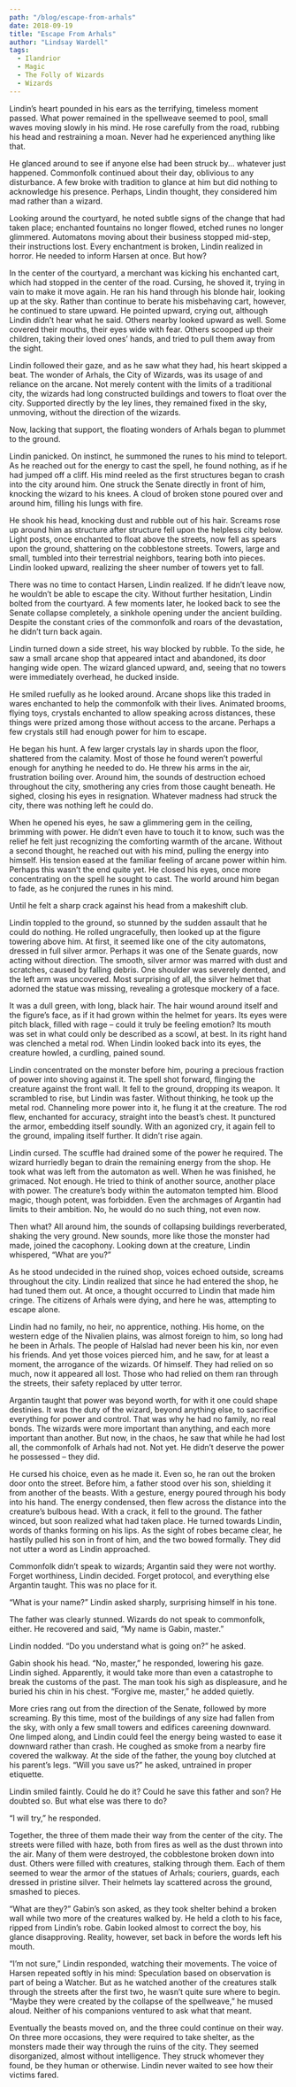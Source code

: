 ```yaml
---
path: "/blog/escape-from-arhals"
date: 2018-09-19
title: "Escape From Arhals"
author: "Lindsay Wardell"
tags:
  - Ilandrior
  - Magic
  - The Folly of Wizards
  - Wizards
---
```

Lindin’s heart pounded in his ears as the terrifying, timeless moment passed. What power remained in the spellweave seemed to pool, small waves moving slowly in his mind. He rose carefully from the road, rubbing his head and restraining a moan. Never had he experienced anything like that.

He glanced around to see if anyone else had been struck by… whatever just happened. Commonfolk continued about their day, oblivious to any disturbance. A few broke with tradition to glance at him but did nothing to acknowledge his presence. Perhaps, Lindin thought, they considered him mad rather than a wizard.

Looking around the courtyard, he noted subtle signs of the change that had taken place; enchanted fountains no longer flowed, etched runes no longer glimmered. Automatons moving about their business stopped mid-step, their instructions lost. Every enchantment is broken, Lindin realized in horror. He needed to inform Harsen at once. But how?

In the center of the courtyard, a merchant was kicking his enchanted cart, which had stopped in the center of the road. Cursing, he shoved it, trying in vain to make it move again. He ran his hand through his blonde hair, looking up at the sky. Rather than continue to berate his misbehaving cart, however, he continued to stare upward. He pointed upward, crying out, although Lindin didn’t hear what he said. Others nearby looked upward as well. Some covered their mouths, their eyes wide with fear. Others scooped up their children, taking their loved ones’ hands, and tried to pull them away from the sight.

Lindin followed their gaze, and as he saw what they had, his heart skipped a beat. The wonder of Arhals, the City of Wizards, was its usage of and reliance on the arcane. Not merely content with the limits of a traditional city, the wizards had long constructed buildings and towers to float over the city. Supported directly by the ley lines, they remained fixed in the sky, unmoving, without the direction of the wizards.

Now, lacking that support, the floating wonders of Arhals began to plummet to the ground.

Lindin panicked. On instinct, he summoned the runes to his mind to teleport. As he reached out for the energy to cast the spell, he found nothing, as if he had jumped off a cliff. His mind reeled as the first structures began to crash into the city around him. One struck the Senate directly in front of him, knocking the wizard to his knees. A cloud of broken stone poured over and around him, filling his lungs with fire.

He shook his head, knocking dust and rubble out of his hair. Screams rose up around him as structure after structure fell upon the helpless city below. Light posts, once enchanted to float above the streets, now fell as spears upon the ground, shattering on the cobblestone streets. Towers, large and small, tumbled into their terrestrial neighbors, tearing both into pieces. Lindin looked upward, realizing the sheer number of towers yet to fall.

There was no time to contact Harsen, Lindin realized. If he didn’t leave now, he wouldn’t be able to escape the city. Without further hesitation, Lindin bolted from the courtyard. A few moments later, he looked back to see the Senate collapse completely, a sinkhole opening under the ancient building. Despite the constant cries of the commonfolk and roars of the devastation, he didn’t turn back again.

Lindin turned down a side street, his way blocked by rubble. To the side, he saw a small arcane shop that appeared intact and abandoned, its door hanging wide open. The wizard glanced upward, and, seeing that no towers were immediately overhead, he ducked inside.

He smiled ruefully as he looked around. Arcane shops like this traded in wares enchanted to help the commonfolk with their lives. Animated brooms, flying toys, crystals enchanted to allow speaking across distances, these things were prized among those without access to the arcane. Perhaps a few crystals still had enough power for him to escape.

He began his hunt. A few larger crystals lay in shards upon the floor, shattered from the calamity. Most of those he found  weren’t powerful enough for anything he needed to do. He threw his arms in the air, frustration boiling over. Around him, the sounds of destruction echoed throughout the city, smothering any cries from those caught beneath. He sighed, closing his eyes in resignation. Whatever madness had struck the city, there was nothing left he could do.

When he opened his eyes, he saw a glimmering gem in the ceiling, brimming with power. He didn’t even have to touch it to know, such was the relief he felt just recognizing the comforting warmth of the arcane. Without a second thought, he reached out with his mind, pulling the energy into himself. His tension eased at the familiar feeling of arcane power within him. Perhaps this wasn’t the end quite yet. He closed his eyes, once more concentrating on the spell he sought to cast. The world around him began to fade, as he conjured the runes in his mind.

Until he felt a sharp crack against his head from a makeshift club.

Lindin toppled to the ground, so stunned by the sudden assault that he could do nothing. He rolled ungracefully, then looked up at the figure towering above him. At first, it seemed like one of the city automatons, dressed in full silver armor. Perhaps it was one of the Senate guards, now acting without direction. The smooth, silver armor was marred with dust and scratches, caused by falling debris. One shoulder was severely dented, and the left arm was uncovered. Most surprising of all, the silver helmet that adorned the statue was missing, revealing a grotesque mockery of a face.

It was a dull green, with long, black hair. The hair wound around itself and the figure’s face, as if it had grown within the helmet for years. Its eyes were pitch black, filled with rage – could it truly be feeling emotion? Its mouth was set in what could only be described as a scowl, at best. In its right hand was clenched a metal rod. When Lindin looked back into its eyes, the creature howled, a curdling, pained sound.

Lindin concentrated on the monster before him, pouring a precious fraction of power into shoving against it. The spell shot forward, flinging the creature against the front wall. It fell to the ground, dropping its weapon. It scrambled to rise, but Lindin was faster. Without thinking, he took up the metal rod. Channeling more power into it, he flung it at the creature. The rod flew, enchanted for accuracy, straight into the beast’s chest. It punctured the armor, embedding itself soundly. With an agonized cry, it again fell to the ground, impaling itself further. It didn’t rise again.

Lindin cursed. The scuffle had drained some of the power he required. The wizard hurriedly began to drain the remaining energy from the shop. He took what was left from the automaton as well. When he was finished, he grimaced. Not enough. He tried to think of another source, another place with power. The creature’s body within the automaton tempted him. Blood magic, though potent, was forbidden. Even the archmages of Argantin had limits to their ambition. No, he would do no such thing, not even now.

Then what? All around him, the sounds of collapsing buildings reverberated, shaking the very ground. New sounds, more like those the monster had made, joined the cacophony. Looking down at the creature, Lindin whispered, “What are you?”

As he stood undecided in the ruined shop, voices echoed outside, screams throughout the city. Lindin realized that since he had entered the shop, he had tuned them out. At once, a thought occurred to Lindin that made him cringe. The citizens of Arhals were dying, and here he was, attempting to escape alone.

Lindin had no family, no heir, no apprentice, nothing. His home, on the western edge of the Nivalien plains, was almost foreign to him, so long had he been in Arhals. The people of Halslad had never been his kin, nor even his friends. And yet those voices pierced him, and he saw, for at least a moment, the arrogance of the wizards. Of himself. They had relied on so much, now it appeared all lost. Those who had relied on them ran through the streets, their safety replaced by utter terror.

Argantin taught that power was beyond worth, for with it one could shape destinies. It was the duty of the wizard, beyond anything else, to sacrifice everything for power and control. That was why he had no family, no real bonds. The wizards were more important than anything, and each more important than another. But now, in the chaos, he saw that while he had lost all, the commonfolk of Arhals had not. Not yet. He didn’t deserve the power he possessed – they did.

He cursed his choice, even as he made it. Even so, he ran out the broken door onto the street. Before him, a father stood over his son, shielding it from another of the beasts. With a gesture, energy poured through his body into his hand. The energy condensed, then flew across the distance into the creature’s bulbous head. With a crack, it fell to the ground. The father winced, but soon realized what had taken place. He turned towards Lindin, words of thanks forming on his lips. As the sight of robes became clear, he hastily pulled his son in front of him, and the two bowed formally. They did not utter a word as Lindin approached.

Commonfolk didn’t speak to wizards; Argantin said they were not worthy. Forget worthiness, Lindin decided. Forget protocol, and everything else Argantin taught. This was no place for it.

“What is your name?” Lindin asked sharply, surprising himself in his tone.

The father was clearly stunned. Wizards do not speak to commonfolk, either. He recovered and said, “My name is Gabin, master.”

Lindin nodded. “Do you understand what is going on?” he asked.

Gabin shook his head. “No, master,” he responded, lowering his gaze. Lindin sighed. Apparently, it would take more than even a catastrophe to break the customs of the past. The man took his sigh as displeasure, and he buried his chin in his chest. “Forgive me, master,” he added quietly.

More cries rang out from the direction of the Senate, followed by more screaming. By this time, most of the buildings of any size had fallen from the sky, with only a few small towers and edifices careening downward. One limped along, and Lindin could feel the energy being wasted to ease it downward rather than crash. He coughed as smoke from a nearby fire covered the walkway. At the side of the father, the young boy clutched at his parent’s legs. “Will you save us?” he asked, untrained in proper etiquette.

Lindin smiled faintly. Could he do it? Could he save this father and son? He doubted so. But what else was there to do?

“I will try,” he responded.

Together, the three of them made their way from the center of the city. The streets were filled with haze, both from fires as well as the dust thrown into the air. Many of them were destroyed, the cobblestone broken down into dust. Others were filled with creatures, stalking through them. Each of them seemed to wear the armor of the statues of Arhals; couriers, guards, each dressed in pristine silver. Their helmets lay scattered across the ground, smashed to pieces.

“What are they?” Gabin’s son asked, as they took shelter behind a broken wall while two more of the creatures walked by. He held a cloth to his face, ripped from Lindin’s robe. Gabin looked almost to correct the boy, his glance disapproving. Reality, however, set back in before the words left his mouth.

“I’m not sure,” Lindin responded, watching their movements. The voice of Harsen repeated softly in his mind: Speculation based on observation is part of being a Watcher. But as he watched another of the creatures stalk through the streets after the first two, he wasn’t quite sure where to begin. “Maybe they were created by the collapse of the spellweave,” he mused aloud. Neither of his companions ventured to ask what that meant.

Eventually the beasts moved on, and the three could continue on their way. On three more occasions, they were required to take shelter, as the monsters made their way through the ruins of the city. They seemed disorganized, almost without intelligence. They struck whomever they found, be they human or otherwise. Lindin never waited to see how their victims fared.